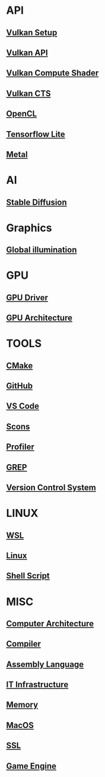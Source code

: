 # API
## [Vulkan Setup](https://github.com/gpuwangge/Wiki/blob/main/documents/VulkanSetup.md)  
## [Vulkan API](https://github.com/gpuwangge/Wiki/blob/main/documents/VulkanAPI.md)  
## [Vulkan Compute Shader](https://github.com/gpuwangge/Wiki/blob/main/documents/VulkanComputeShader.md)  
## [Vulkan CTS](https://github.com/gpuwangge/Wiki/blob/main/documents/VulkanCTS.md)  
## [OpenCL](https://github.com/gpuwangge/Wiki/blob/main/documents/OpenCL.md)  
## [Tensorflow Lite](https://github.com/gpuwangge/Wiki/blob/main/documents/TensorflowLite.md)  
## [Metal](https://github.com/gpuwangge/Wiki/blob/main/documents/Metal.md) 

# AI
## [Stable Diffusion](https://github.com/gpuwangge/Wiki/blob/main/documents/StableDiffusion.md)   

# Graphics
## [Global illumination](https://github.com/gpuwangge/Wiki/blob/main/documents/Globalillumination.md)   

# GPU
## [GPU Driver](https://github.com/gpuwangge/Wiki/blob/main/documents/GPUDriver.md)  
## [GPU Architecture](https://github.com/gpuwangge/Wiki/blob/main/documents/GPUArchitecture.md)   

# TOOLS
## [CMake](https://github.com/gpuwangge/Wiki/blob/main/documents/CMake.md)  
## [GitHub](https://github.com/gpuwangge/Wiki/blob/main/documents/GitHub.md)  
## [VS Code](https://github.com/gpuwangge/Wiki/blob/main/documents/VSCode.md)  
## [Scons](https://github.com/gpuwangge/Wiki/blob/main/documents/Scons.md) 
## [Profiler](https://github.com/gpuwangge/Wiki/blob/main/documents/Profiler.md) 
## [GREP](https://github.com/gpuwangge/Wiki/blob/main/documents/GREP.md) 
## [Version Control System](https://github.com/gpuwangge/Wiki/blob/main/documents/VersionControlSystem.md) 

# LINUX
## [WSL](https://github.com/gpuwangge/Wiki/blob/main/documents/WSL.md)  
## [Linux](https://github.com/gpuwangge/Wiki/blob/main/documents/Linux.md)  
## [Shell Script](https://github.com/gpuwangge/Wiki/blob/main/documents/ShellScript.md)  

# MISC
## [Computer Architecture](https://github.com/gpuwangge/Wiki/blob/main/documents/ComputerArchitecture.md)  
## [Compiler](https://github.com/gpuwangge/Wiki/blob/main/documents/Compiler.md)  
## [Assembly Language](https://github.com/gpuwangge/Wiki/blob/main/documents/AssemblyLanguage.md) 
## [IT Infrastructure](https://github.com/gpuwangge/Wiki/blob/main/documents/ITInfrastructure.md)   
## [Memory](https://github.com/gpuwangge/Wiki/blob/main/documents/Memory.md)  
## [MacOS](https://github.com/gpuwangge/Wiki/blob/main/documents/MacOS.md) 
## [SSL](https://github.com/gpuwangge/Wiki/blob/main/documents/SSL.md)   
## [Game Engine](https://github.com/gpuwangge/Wiki/blob/main/documents/GameEngine.md)   


 

 

 

 



   

 












